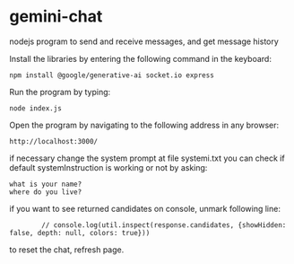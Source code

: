# gemini-chat
nodejs program to send and receive messages, and get message history

Install the libraries by entering the following command in the keyboard:
```
npm install @google/generative-ai socket.io express
```
Run the program by typing:
```
node index.js
```
Open the program by navigating to the following address in any browser:
```
http://localhost:3000/
``` 
if necessary change the system prompt at file systemi.txt
you can check if default systemInstruction is working or not by asking:
```
what is your name?
where do you live?
``` 
if you want to see returned candidates  on console, unmark following line:
```
		// console.log(util.inspect(response.candidates, {showHidden: false, depth: null, colors: true}))
```

to reset the chat, refresh page.
